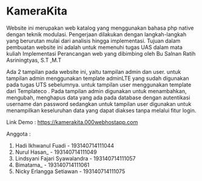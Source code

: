 # KameraKita
Website ini merupakan web katalog yang menggunakan bahasa php native dengan teknik modulasi. Pengerjaan dilakukan dengan langkah-langkah yang berurutan mulai dari analisis hingga implementasi. Tujuan dalam pembuatan website ini adalah untuk memenuhi tugas UAS dalam mata kuliah Implementasi Perancangan web yang dibimbing oleh Bu Salnan Ratih Asriningtyas, S.T ,M.T

Ada 2 tampilan pada website ini, yaitu tampilan admin dan user. untuk tampilan admin menggunakan template adminLTE yang sudah digunakan pada tugas UTS sebelumnya. untuk tampilan user menggunakan template dari Templateco . Pada tampilan admin digunakan untuk menambahkan, mengubah, menghapus data yang ada pada database dengan autentikasi username dan password sedangkan untuk tampilan user digunakan untuk menampilkan keseluruhan data yang dapat diakses tanpa melalui fitur login.

Link Demo : https://kamerakita.000webhostapp.com

Anggota : 
1. Hadi Ikhwanul Fuadi - 193140714111044
2. Nurul Hasan_ - 193140714111049
3. Lindsyani Fajari Syawalandra - 193140714111057
4. Bimatama_ - 193140714111061
5. Nicky Erlangga Setiawan - 193140714111075



